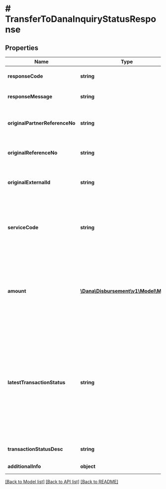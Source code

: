 # # TransferToDanaInquiryStatusResponse

## Properties

Name | Type | Description | Notes
------------ | ------------- | ------------- | -------------
**responseCode** | **string** | Refer to response code list |
**responseMessage** | **string** | Refer to response code list |
**originalPartnerReferenceNo** | **string** | Original transaction identifier on partner system |
**originalReferenceNo** | **string** | Original transaction identifier on DANA system | [optional]
**originalExternalId** | **string** | Original external identifier on header message | [optional]
**serviceCode** | **string** | Transaction type indicator is based on the service code of the original transaction request, value always 38 | [default to '38']
**amount** | [**\Dana\Disbursement\v1\Model\Money**](Money.md) | Amount. Contains two sub-fields:&lt;br&gt; 1. Value: Transaction amount, including the cents&lt;br&gt; 2. Currency: Currency code based on ISO |
**latestTransactionStatus** | **string** | Status of latest transaction:&lt;br&gt; 00 - Success&lt;br&gt; 01 - Initiated&lt;br&gt; 02 - Paying&lt;br&gt; 03 - Pending&lt;br&gt; 04 - Refunded&lt;br&gt; 05 - Cancelled&lt;br&gt; 06 - Failed&lt;br&gt; 07 - Not found |
**transactionStatusDesc** | **string** | Description of transaction status |
**additionalInfo** | **object** | Additional information | [optional]

[[Back to Model list]](../../README.md#models) [[Back to API list]](../../README.md#endpoints) [[Back to README]](../../README.md)
